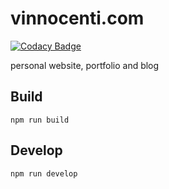# vinnocenti.com

[![Codacy Badge](https://api.codacy.com/project/badge/Grade/7143ff44e01f46b78222d2a18b3522f1)](https://www.codacy.com/app/innocentiv/vinnocenti?utm_source=github.com&utm_medium=referral&utm_content=innocentiv/vinnocenti&utm_campaign=badger)

personal website, portfolio and blog

## Build
```
npm run build
```

## Develop
```
npm run develop
```